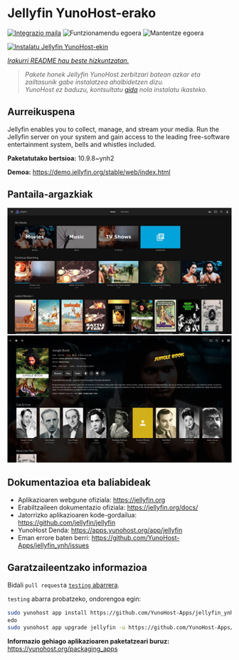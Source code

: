 <!--
Ohart ongi: README hau automatikoki sortu da <https://github.com/YunoHost/apps/tree/master/tools/readme_generator>ri esker
EZ editatu eskuz.
-->

# Jellyfin YunoHost-erako

[![Integrazio maila](https://dash.yunohost.org/integration/jellyfin.svg)](https://ci-apps.yunohost.org/ci/apps/jellyfin/) ![Funtzionamendu egoera](https://ci-apps.yunohost.org/ci/badges/jellyfin.status.svg) ![Mantentze egoera](https://ci-apps.yunohost.org/ci/badges/jellyfin.maintain.svg)

[![Instalatu Jellyfin YunoHost-ekin](https://install-app.yunohost.org/install-with-yunohost.svg)](https://install-app.yunohost.org/?app=jellyfin)

*[Irakurri README hau beste hizkuntzatan.](./ALL_README.md)*

> *Pakete honek Jellyfin YunoHost zerbitzari batean azkar eta zailtasunik gabe instalatzea ahalbidetzen dizu.*  
> *YunoHost ez baduzu, kontsultatu [gida](https://yunohost.org/install) nola instalatu ikasteko.*

## Aurreikuspena

Jellyfin enables you to collect, manage, and stream your media. Run the Jellyfin server on your system and gain access to the leading free-software entertainment system, bells and whistles included.


**Paketatutako bertsioa:** 10.9.8~ynh2

**Demoa:** <https://demo.jellyfin.org/stable/web/index.html>

## Pantaila-argazkiak

![Jellyfin(r)en pantaila-argazkia](./doc/screenshots/jellyfin-1.jpg)
![Jellyfin(r)en pantaila-argazkia](./doc/screenshots/jellyfin-2.jpg)

## Dokumentazioa eta baliabideak

- Aplikazioaren webgune ofiziala: <https://jellyfin.org>
- Erabiltzaileen dokumentazio ofiziala: <https://jellyfin.org/docs/>
- Jatorrizko aplikazioaren kode-gordailua: <https://github.com/jellyfin/jellyfin>
- YunoHost Denda: <https://apps.yunohost.org/app/jellyfin>
- Eman errore baten berri: <https://github.com/YunoHost-Apps/jellyfin_ynh/issues>

## Garatzaileentzako informazioa

Bidali `pull request`a [`testing` abarrera](https://github.com/YunoHost-Apps/jellyfin_ynh/tree/testing).

`testing` abarra probatzeko, ondorengoa egin:

```bash
sudo yunohost app install https://github.com/YunoHost-Apps/jellyfin_ynh/tree/testing --debug
edo
sudo yunohost app upgrade jellyfin -u https://github.com/YunoHost-Apps/jellyfin_ynh/tree/testing --debug
```

**Informazio gehiago aplikazioaren paketatzeari buruz:** <https://yunohost.org/packaging_apps>

